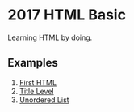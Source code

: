 # 2017 HTML Basic

Learning HTML by doing.

## Examples

1. [First HTML](first-html)
1. [Title Level](title-level)
1. [Unordered List](unordered-list)